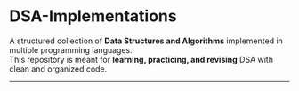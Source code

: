 # DSA-Implementations

A structured collection of **Data Structures and Algorithms** implemented in multiple programming languages.  
This repository is meant for **learning, practicing, and revising** DSA with clean and organized code.

---
